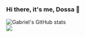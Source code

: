 ### Hi there, it's me, Dossa 👋

![Gabriel's GitHub stats](https://github-readme-stats.vercel.app/api?username=gabedossa&show_icons=true&theme=radical)<br>
<img src="https://img.shields.io/badge/Javascript-323330?style=for-the-badge&logo=javascript&logoColor=F7DF1E" />
